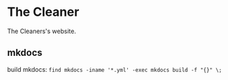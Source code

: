 # The Cleaner

The Cleaners's website.

## mkdocs

build mkdocs: `find mkdocs -iname '*.yml' -exec mkdocs build -f "{}" \;`
